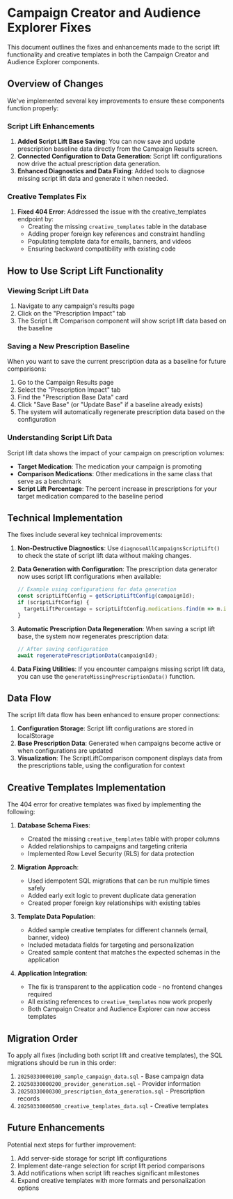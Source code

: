 # Campaign Creator and Audience Explorer Fixes

This document outlines the fixes and enhancements made to the script lift functionality and creative templates in both the Campaign Creator and Audience Explorer components.

## Overview of Changes

We've implemented several key improvements to ensure these components function properly:

### Script Lift Enhancements

1. **Added Script Lift Base Saving**: You can now save and update prescription baseline data directly from the Campaign Results screen.
2. **Connected Configuration to Data Generation**: Script lift configurations now drive the actual prescription data generation.
3. **Enhanced Diagnostics and Data Fixing**: Added tools to diagnose missing script lift data and generate it when needed.

### Creative Templates Fix

1. **Fixed 404 Error**: Addressed the issue with the creative_templates endpoint by:
   * Creating the missing `creative_templates` table in the database
   * Adding proper foreign key references and constraint handling
   * Populating template data for emails, banners, and videos
   * Ensuring backward compatibility with existing code

## How to Use Script Lift Functionality

### Viewing Script Lift Data

1. Navigate to any campaign's results page
2. Click on the "Prescription Impact" tab
3. The Script Lift Comparison component will show script lift data based on the baseline

### Saving a New Prescription Baseline

When you want to save the current prescription data as a baseline for future comparisons:

1. Go to the Campaign Results page
2. Select the "Prescription Impact" tab
3. Find the "Prescription Base Data" card
4. Click "Save Base" (or "Update Base" if a baseline already exists)
5. The system will automatically regenerate prescription data based on the configuration

### Understanding Script Lift Data

Script lift data shows the impact of your campaign on prescription volumes:

- **Target Medication**: The medication your campaign is promoting
- **Comparison Medications**: Other medications in the same class that serve as a benchmark
- **Script Lift Percentage**: The percent increase in prescriptions for your target medication compared to the baseline period

## Technical Implementation

The fixes include several key technical improvements:

1. **Non-Destructive Diagnostics**: Use `diagnoseAllCampaignsScriptLift()` to check the state of script lift data without making changes.

2. **Data Generation with Configuration**: The prescription data generator now uses script lift configurations when available:
   ```typescript
   // Example using configurations for data generation
   const scriptLiftConfig = getScriptLiftConfig(campaignId);
   if (scriptLiftConfig) {
     targetLiftPercentage = scriptLiftConfig.medications.find(m => m.isTargeted)?.liftPercentage || 15;
   }
   ```

3. **Automatic Prescription Data Regeneration**: When saving a script lift base, the system now regenerates prescription data:
   ```typescript
   // After saving configuration
   await regeneratePrescriptionData(campaignId);
   ```

4. **Data Fixing Utilities**: If you encounter campaigns missing script lift data, you can use the `generateMissingPrescriptionData()` function.

## Data Flow

The script lift data flow has been enhanced to ensure proper connections:

1. **Configuration Storage**: Script lift configurations are stored in localStorage
2. **Base Prescription Data**: Generated when campaigns become active or when configurations are updated
3. **Visualization**: The ScriptLiftComparison component displays data from the prescriptions table, using the configuration for context

## Creative Templates Implementation

The 404 error for creative templates was fixed by implementing the following:

1. **Database Schema Fixes**:
   - Created the missing `creative_templates` table with proper columns
   - Added relationships to campaigns and targeting criteria
   - Implemented Row Level Security (RLS) for data protection

2. **Migration Approach**:
   - Used idempotent SQL migrations that can be run multiple times safely
   - Added early exit logic to prevent duplicate data generation
   - Created proper foreign key relationships with existing tables

3. **Template Data Population**:
   - Added sample creative templates for different channels (email, banner, video)
   - Included metadata fields for targeting and personalization
   - Created sample content that matches the expected schemas in the application

4. **Application Integration**:
   - The fix is transparent to the application code - no frontend changes required
   - All existing references to `creative_templates` now work properly
   - Both Campaign Creator and Audience Explorer can now access templates

## Migration Order

To apply all fixes (including both script lift and creative templates), the SQL migrations should be run in this order:

1. `20250330000100_sample_campaign_data.sql` - Base campaign data
2. `20250330000200_provider_generation.sql` - Provider information
3. `20250330000300_prescription_data_generation.sql` - Prescription records
4. `20250330000500_creative_templates_data.sql` - Creative templates

## Future Enhancements

Potential next steps for further improvement:

1. Add server-side storage for script lift configurations
2. Implement date-range selection for script lift period comparisons
3. Add notifications when script lift reaches significant milestones
4. Expand creative templates with more formats and personalization options

